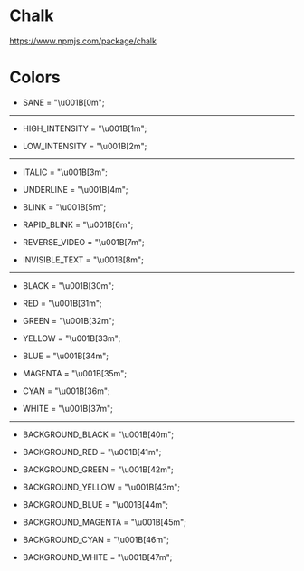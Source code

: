 # Chalk

https://www.npmjs.com/package/chalk

# Colors

- SANE				= "\u001B[0m";

___________________________________________________________________________________

- HIGH_INTENSITY		= "\u001B[1m";

- LOW_INTENSITY		= "\u001B[2m";

___________________________________________________________________________________

- ITALIC				= "\u001B[3m";

- UNDERLINE			= "\u001B[4m";

- BLINK				= "\u001B[5m";

- RAPID_BLINK			= "\u001B[6m";

- REVERSE_VIDEO		= "\u001B[7m";

- INVISIBLE_TEXT		= "\u001B[8m";

___________________________________________________________________________________

- BLACK				= "\u001B[30m";

- RED					= "\u001B[31m";

- GREEN				= "\u001B[32m";

- YELLOW				= "\u001B[33m";

- BLUE				= "\u001B[34m";

- MAGENTA				= "\u001B[35m";

- CYAN				= "\u001B[36m";

- WHITE				= "\u001B[37m";

___________________________________________________________________________________

- BACKGROUND_BLACK	= "\u001B[40m";

- BACKGROUND_RED		= "\u001B[41m";

- BACKGROUND_GREEN	= "\u001B[42m";

- BACKGROUND_YELLOW	= "\u001B[43m";

- BACKGROUND_BLUE		= "\u001B[44m";

- BACKGROUND_MAGENTA	= "\u001B[45m";

- BACKGROUND_CYAN		= "\u001B[46m";

- BACKGROUND_WHITE	= "\u001B[47m";
